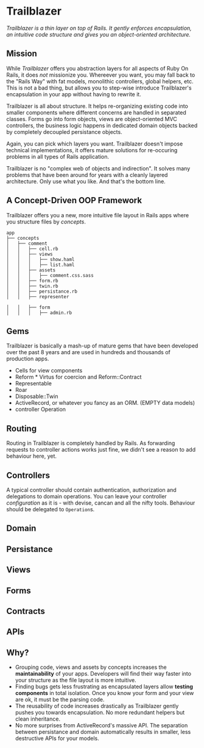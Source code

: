# Trailblazer

_Trailblazer is a thin layer on top of Rails. It gently enforces encapsulation, an intuitive code structure and gives you an object-oriented architecture._


## Mission

While _Trailblazer_ offers you abstraction layers for all aspects of Ruby On Rails, it does _not_ missionize you. Whereever you want, you may fall back to the "Rails Way" with fat models, monolithic controllers, global helpers, etc. This is not a bad thing, but allows you to step-wise introduce Trailblazer's encapsulation in your app without having to rewrite it.

Trailblazer is all about structure. It helps re-organizing existing code into smaller components where different concerns are handled in separated classes. Forms go into form objects, views are object-oriented MVC controllers, the business logic happens in dedicated domain objects backed by completely decoupled persistance objects.

Again, you can pick which layers you want. Trailblazer doesn't impose technical implementations, it offers mature solutions for re-occuring problems in all types of Rails application.

Trailblazer is no "complex web of objects and indirection". It solves many problems that have been around for years with a cleanly layered architecture. Only use what you like. And that's the bottom line.


## A Concept-Driven OOP Framework

Trailblazer offers you a new, more intuitive file layout in Rails apps where you structure files by *concepts*.

```
app
├── concepts
│   ├── comment
│   │   ├── cell.rb
│   │   ├── views
│   │   │   ├── show.haml
│   │   │   ├── list.haml
│   │   ├── assets
│   │   │   ├── comment.css.sass
│   │   ├── form.rb
│   │   ├── twin.rb
│   │   ├── persistance.rb
│   │   ├── representer
```

```
│   │   ├── form
│   │   │   ├── admin.rb
```

## Gems

Trailblazer is basically a mash-up of mature gems that have been developed over the past 8 years and are used in hundreds and thousands of production apps.

* Cells for view components
* Reform * Virtus for coercion and Reform::Contract
* Representable
* Roar
* Disposable::Twin
* ActiveRecord, or whatever you fancy as an ORM. (EMPTY data models)
* controller Operation


## Routing

Routing in Trailblazer is completely handled by Rails. As forwarding requests to controller actions works just fine, we didn't see a reason to add behaviour here, yet.

## Controllers

A typical controller should contain authentication, authorization and delegations to domain operations. You can leave your controller _configuration_ as it is - with devise, cancan and all the nifty tools. Behaviour should be delegated to `Operation`s.

## Domain
## Persistance
## Views
## Forms
## Contracts
## APIs


## Why?

* Grouping code, views and assets by concepts increases the **maintainability** of your apps. Developers will find their way faster into your structure as the file layout is more intuitive.
* Finding bugs gets less frustrating as encapsulated layers allow **testing components** in total isolation. Once you know your form and your view are ok, it must be the parsing code.
* The reusability of code increases drastically as Trailblazer gently pushes you towards encapsulation. No more redundant helpers but clean inheritance.
* No more surprises from ActiveRecord's massive API. The separation between persistance and domain automatically results in smaller, less destructive APIs for your models.
